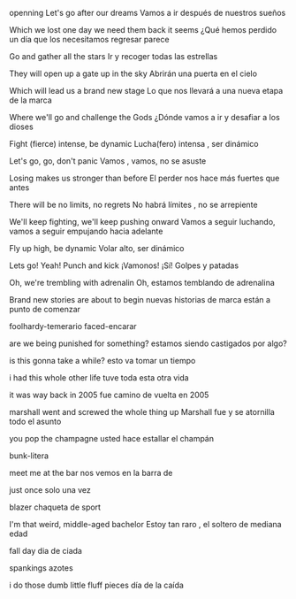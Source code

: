 openning
Let's go after our dreams
Vamos a ir después de nuestros sueños

Which we lost one day we need them back it seems
¿Qué hemos perdido un día que los necesitamos regresar parece

Go and gather all the stars
Ir y recoger todas las estrellas

They will open up a gate up in the sky
Abrirán una puerta en el cielo

Which will lead us a brand new stage
Lo que nos llevará a una nueva etapa de la marca

Where we'll go and challenge the Gods
¿Dónde vamos a ir y desafiar a los dioses

Fight (fierce) intense, be dynamic
Lucha(fero) intensa , ser dinámico

Let's go, go, don't panic
Vamos , vamos, no se asuste

Losing makes us stronger than before
El perder nos hace más fuertes que antes

There will be no limits, no regrets
No habrá límites , no se arrepiente

We'll keep fighting, we'll keep pushing onward
Vamos a seguir luchando, vamos a seguir empujando hacia adelante

Fly up high, be dynamic
Volar alto, ser dinámico

Lets go! Yeah! Punch and kick
¡Vamonos! ¡Sí! Golpes y patadas

Oh, we're trembling with adrenalin
Oh, estamos temblando de adrenalina

Brand new stories are about to begin
nuevas historias de marca están a punto de comenzar

foolhardy-temerario
faced-encarar

are we being punished for something?
estamos siendo castigados por algo?

is this gonna take a while?
esto va tomar un tiempo

i had this whole other life
tuve toda esta otra vida

it was way back in 2005
fue camino de vuelta en 2005

marshall went and screwed the whole thing up
Marshall fue y se atornilla todo el asunto

you pop the champagne
usted hace estallar el champán

bunk-litera

meet me at the bar
nos vemos en la barra de

just once
solo una vez

blazer
chaqueta de sport

I'm that weird, middle-aged bachelor
Estoy tan raro , el soltero de mediana edad

fall day
dia de ciada

spankings
azotes

i do those dumb little fluff pieces
día de la caída